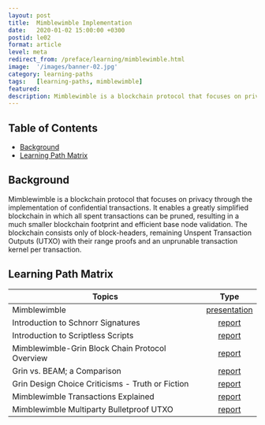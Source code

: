 ```yaml
---
layout: post
title:  Mimblewimble Implementation
date:   2020-01-02 15:00:00 +0300
postid: le02
format: article
level: meta
redirect_from: /preface/learning/mimblewimble.html
image:  '/images/banner-02.jpg'
category: learning-paths
tags:   [learning-paths, mimblewimble]
featured:
description: Mimblewimble is a blockchain protocol that focuses on privacy through the implementation of confidential transactions.
---
```


## Table of Contents

- [Background](#background)
- [Learning Path Matrix](#learning-path-matrix)

## Background

Mimblewimble is a blockchain protocol that focuses on privacy through the implementation of confidential transactions.
It enables a greatly simplified blockchain in which all spent transactions can be pruned, resulting in a much smaller
blockchain footprint and efficient base node validation. The blockchain consists only of block-headers, remaining Unspent
Transaction Outputs (UTXO) with their range proofs and an unprunable transaction kernel per transaction.

## Learning Path Matrix

| Topics                                           |                             Type                             |
| ------------------------------------------------ | :----------------------------------------------------------: |
| Mimblewimble                                     | <span class="wrap_beg">[presentation](/protocols/mimblewimble)</span> |
| Introduction to Schnorr Signatures               | <span class="wrap_int">[report](/cryptography/introduction-schnorr-signatures)</span> |
| Introduction to Scriptless Scripts               | <span class="wrap_int">[report](/cryptography/introduction-to-scriptless-scripts)</span> |
| Mimblewimble-Grin Block Chain Protocol Overview  | <span class="wrap_int">[report](/protocols/grin-protocol-overview)</span> |
| Grin vs. BEAM; a Comparison                      | <span class="wrap_int">[report](/protocols/grin-vs-beam-comparison)</span> |
| Grin Design Choice Criticisms - Truth or Fiction | <span class="wrap_int">[report](/protocols/grin-design-choice-algorithms)</span> |
| Mimblewimble Transactions Explained              | <span class="wrap_int">[report](/protocols/mimblewimble-transactions-explained)</span> |
| Mimblewimble Multiparty Bulletproof UTXO         | <span class="wrap_adv">[report](/protocols/mimblewimble-mb-bp-utxo)</span> |
